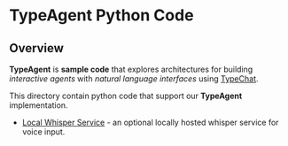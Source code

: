 # TypeAgent Python Code

## Overview

**TypeAgent** is **sample code** that explores architectures for building _interactive agents_ with _natural language interfaces_ using [TypeChat](https://github.com/microsoft/typechat).

This directory contain python code that support our **TypeAgent** implementation.

- [Local Whisper Service](./whisperService/) - an optional locally hosted whisper service for voice input.
